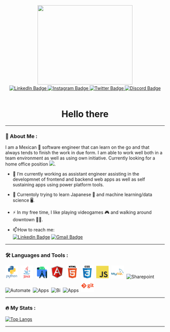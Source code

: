 <div id="header" align="center">
  <img src="https://i.imgflip.com/5ir1uy.gif" width="300" height="250"/>
</div>

<div id="badges" align='center'>
  <a href="https://www.linkedin.com/in/jose-humberto-villarreal-fonseca-5779201ba/">
    <img src="https://img.shields.io/badge/LinkedIn-blue?style=for-the-badge&logo=linkedin&logoColor=white" alt="LinkedIn Badge"/>
  </a>
  <a href="https://www.instagram.com/betillin8/?hl=en">
    <img src="https://img.shields.io/badge/Instagram-red?style=for-the-badge&logo=instagram&logoColor=white" alt="Instagram Badge"/>
  </a>
  <a href="https://x.com/betico2001cere1?t=wBo2UI09a_IeUUswKEk1yQ&s=09">
    <img src="https://img.shields.io/badge/Twitter-blue?style=for-the-badge&logo=twitter&logoColor=white" alt="Twitter Badge"/>
  </a>
  <a href="">
    <img src="https://img.shields.io/badge/Discord-black?style=for-the-badge&logo=discord&logoColor=white" alt="Discord Badge"/>
  </a>
</div>

<div align="center">
  <img src="https://komarev.com/ghpvc/?username=your-HumbertoVillarreal&style=flat-square&color=blue" alt=""/>

  <h1>
    Hello there
  </h1>
  
</div>

---

### 🤖 About Me :
I am a Mexican 🌮 software engineer that can learn on the go and that always tends to finish the work in due form. I am able to work well both in a team environment as well as using own initiative. Currently looking for a home office position  <img src="https://media.giphy.com/media/WUlplcMpOCEmTGBtBW/giphy.gif" width="30">.

- :telescope: I’m currently working as assistant engineer assisting in the developmnet of frontend and backend web apps as well as self sustaining apps using power platform tools.

- :seedling: Currentoly trying to learn Japanese 🗾 and machine learning/data science 🖥️.

- :zap: In my free time, I like playing videogames 🎮 and walking around downtown 🚶‍♂️.

- :mailbox:How to reach me: <br>
  [![Linkedin Badge](https://img.shields.io/badge/-LinkedIn-blue?style=flat&logo=Linkedin&logoColor=white)](https://www.linkedin.com/in/jose-humberto-villarreal-fonseca-5779201ba/)
    <a href="mailto:jhvf2001@gmail.com?subject=Job Offer&body=">
    <img src="https://img.shields.io/badge/-Gmail-red?style=for-the-badget&logo=Gmail&logoColor=white" alt="Gmail Badge"/>
  </a>

---

### :hammer_and_wrench: Languages and Tools :
<div>
  <img src="https://github.com/devicons/devicon/blob/master/icons/python/python-original-wordmark.svg" title="Python" alt="Python" width="40" height="40"/>&nbsp;
  <img src="https://github.com/devicons/devicon/blob/master/icons/java/java-original-wordmark.svg" title="Java" alt="Java" width="40" height="40"/>&nbsp;
  <img src="https://github.com/devicons/devicon/blob/master/icons/androidstudio/androidstudio-original.svg" title="Andorid" alt="Android" width="40" height="40"/>&nbsp;
  <img src="https://github.com/devicons/devicon/blob/master/icons/angularjs/angularjs-original.svg" title="Angular" alt="Angular" width="40" height="40"/>&nbsp;
  <img src="https://github.com/devicons/devicon/blob/master/icons/html5/html5-original-wordmark.svg" title="Html" alt="Html" width="40" height="40"/>&nbsp;
  <img src="https://github.com/devicons/devicon/blob/master/icons/css3/css3-original-wordmark.svg" title="Css" alt="Css" width="40" height="40"/>&nbsp;
  <img src="https://github.com/devicons/devicon/blob/master/icons/javascript/javascript-original.svg" title="JS" alt="JS" width="40" height="40"/>&nbsp;
  <img src="https://github.com/devicons/devicon/blob/master/icons/mysql/mysql-original-wordmark.svg" title="MySQL" alt="MySQL" width="40" height="40"/>&nbsp;
  <img src="https://cdn0.iconfinder.com/data/icons/logos-microsoft-office-365/128/Microsoft_Office-09-1024.png" title="Sharepoint" alt="Sharepoint" width="40" height="40"/>&nbsp;
  <img src="https://openusersystems.com/web/image/1327-3745d5bd/microsoft-power-automate-2020.png" title="Automate" alt="Automate" width="40" height="40"/>&nbsp;
  <img src="https://belacorp.com/wp-content/uploads/2022/03/Microsoft-PA.png" title="Apps" alt="Apps" width="40" height="40"/>&nbsp;
  <img src="https://i0.wp.com/indiciatraining.com/wp-content/uploads/2019/10/power-bi_logo_transparent.png?resize=600%2C626&ssl=1" title="Bi" alt="Bi" width="40" height="40"/>&nbsp;
  <img src="https://belacorp.com/wp-content/uploads/2022/03/Microsoft-PA.png" title="Apps" alt="Apps" width="40" height="40"/>&nbsp;
  <img src="https://github.com/devicons/devicon/blob/master/icons/git/git-plain-wordmark.svg" title="Git" alt="Git" width="40" height="40"/>&nbsp;
</div>

---

### :fire: My Stats :
[![Top Langs](https://github-readme-stats.vercel.app/api/top-langs/?username=HumbertoVillarreal)](https://github.com/anuraghazra/github-readme-stats)

---
